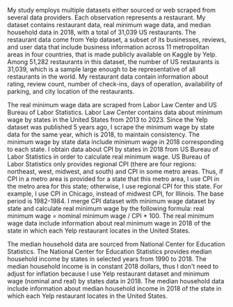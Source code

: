 My study employs multiple datasets either sourced or web scraped from several data providers. Each observation represents a restaurant. My dataset contains restaurant data, real minimum wage data, and median household data in 2018, with a total of 31,039 US restaurants. The restaurant data come from Yelp dataset, a subset of its businesses, reviews, and user data that include business information across 11 metropolitan areas in four countries, that is made publicly available on Kaggle by Yelp. Among 51,282 restaurants in this dataset, the number of US restaurants is 31,039, which is a sample large enough to be representative of all restaurants in the world. My restaurant data contain information about rating, review count, number of check-ins, days of operation, availability of parking, and city location of the restaurants.

The real minimum wage data are scraped from Labor Law Center and US Bureau of Labor Statistics. Labor Law Center contains data about minimum wage by states in the United States from 2013 to 2023. Since the Yelp dataset was published 5 years ago, I scrape the minimum wage by state data for the same year, which is 2018, to maintain consistency. The minimum wage by state data include minimum wage in 2018 corresponding to each state. I obtain data about CPI by states in 2018 from US Bureau of Labor Statistics in order to calculate real minimum wage. US Bureau of Labor Statistics only provides regional CPI (there are four regions: northeast, west, midwest, and south) and CPI in some metro areas. Thus, if CPI in a metro area is provided for a state that this metro area, I use CPI in the metro area for this state; otherwise, I use regional CPI for this state. For example, I use CPI in Chicago, instead of midwest CPI, for Illinois. The base period is 1982-1984. I merge CPI dataset with minimum wage dataset by state and calculate real minimum wage by the following formula: real minimum wage = nominal minimum wage / CPI * 100. The real minimum wage data include information about real minimum wage in 2018 of the state in which each Yelp restaurant locates in the United States.

The median household data are sourced from National Center for Education Statistics. The National Center for Education Statistics provides median household income by states in selected years from 1990 to 2018. The median household income is in constant 2018 dollars, thus I don't need to adjust for inflation because I use Yelp restaurant dataset and minimum wage (nominal and real) by states data in 2018. The median household data include information about median household income in 2018 of the state in which each Yelp restaurant locates in the United States.


